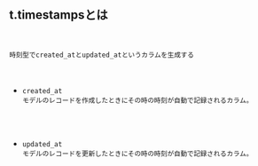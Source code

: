 ## t.timestampsとは  
<br>

`時刻型でcreated_atとupdated_atというカラムを生成する`  
<br>
<br>

- `created_at`  
`モデルのレコードを作成したときにその時の時刻が自動で記録されるカラム。`
<br>
<br>

- `updated_at`  
`モデルのレコードを更新したときにその時の時刻が自動で記録されるカラム。`
